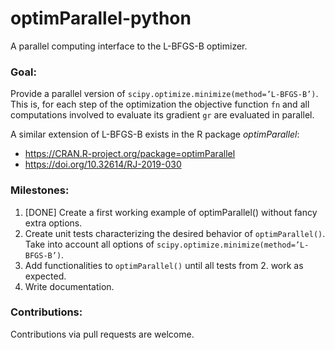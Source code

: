 # optimParallel-python
A parallel computing interface to the L-BFGS-B optimizer.

### Goal: 
Provide a parallel version of `scipy.optimize.minimize(method=’L-BFGS-B’)`. This is, for each step of the optimization the objective function `fn` and all computations involved to evaluate its gradient `gr` are evaluated in parallel. 

A similar extension of L-BFGS-B exists in the R package *optimParallel*:
- https://CRAN.R-project.org/package=optimParallel 
- https://doi.org/10.32614/RJ-2019-030

### Milestones:
1. [DONE] Create a first working example of optimParallel() without fancy extra options. 
2. Create unit tests characterizing the desired behavior of `optimParallel()`. Take into account all options of `scipy.optimize.minimize(method=’L-BFGS-B’)`.
3. Add functionalities to `optimParallel()` until all tests from 2. work as expected.
4. Write documentation. 

### Contributions:
Contributions via pull requests are welcome. 
